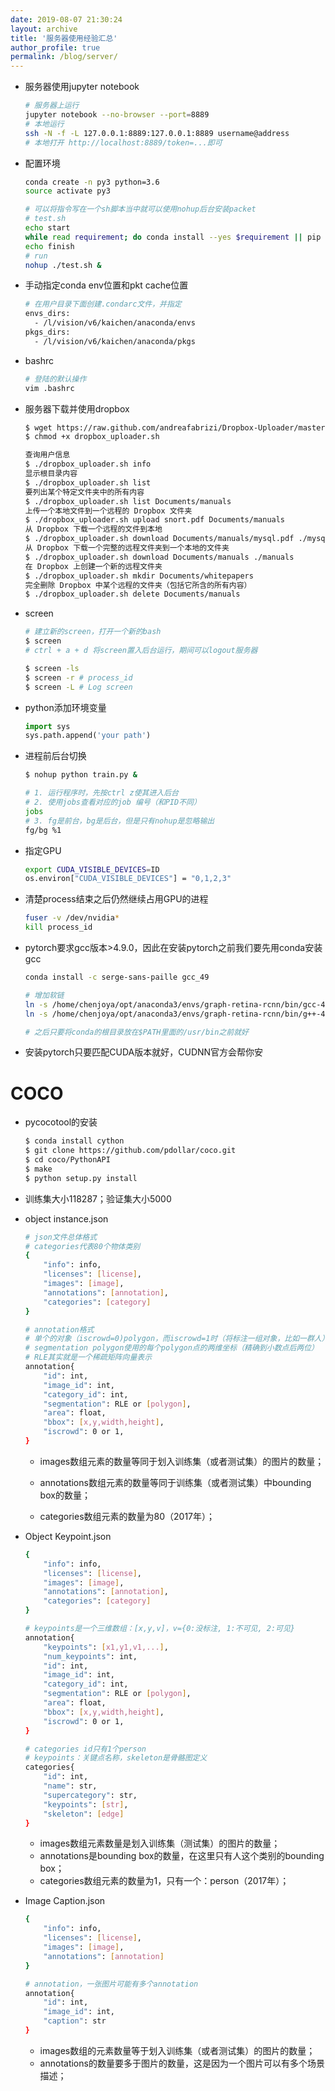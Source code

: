 ```yaml
---
date: 2019-08-07 21:30:24
layout: archive
title: '服务器使用经验汇总'
author_profile: true
permalink: /blog/server/
---
```


- 服务器使用jupyter notebook

  ```bash
  # 服务器上运行
  jupyter notebook --no-browser --port=8889
  # 本地运行
  ssh -N -f -L 127.0.0.1:8889:127.0.0.1:8889 username@address
  # 本地打开 http://localhost:8889/token=...即可
  ```

- 配置环境

  ```bash
  conda create -n py3 python=3.6
  source activate py3
  
  # 可以将指令写在一个sh脚本当中就可以使用nohup后台安装packet
  # test.sh
  echo start
  while read requirement; do conda install --yes $requirement || pip install $requirement; done < requirements.txt
  echo finish
  # run
  nohup ./test.sh &
  ```

- 手动指定conda env位置和pkt cache位置

  ```bash
  # 在用户目录下面创建.condarc文件，并指定
  envs_dirs:
    - /l/vision/v6/kaichen/anaconda/envs
  pkgs_dirs:
    - /l/vision/v6/kaichen/anaconda/pkgs
  ```

- bashrc

  ```bash
  # 登陆的默认操作
  vim .bashrc
  ```

- 服务器下载并使用dropbox

  ```bash
  $ wget https://raw.github.com/andreafabrizi/Dropbox-Uploader/master/dropbox_uploader.sh
  $ chmod +x dropbox_uploader.sh
  
  查询用户信息
  $ ./dropbox_uploader.sh info
  显示根目录内容
  $ ./dropbox_uploader.sh list
  要列出某个特定文件夹中的所有内容
  $ ./dropbox_uploader.sh list Documents/manuals
  上传一个本地文件到一个远程的 Dropbox 文件夹
  $ ./dropbox_uploader.sh upload snort.pdf Documents/manuals
  从 Dropbox 下载一个远程的文件到本地
  $ ./dropbox_uploader.sh download Documents/manuals/mysql.pdf ./mysql.pdf
  从 Dropbox 下载一个完整的远程文件夹到一个本地的文件夹
  $ ./dropbox_uploader.sh download Documents/manuals ./manuals
  在 Dropbox 上创建一个新的远程文件夹
  $ ./dropbox_uploader.sh mkdir Documents/whitepapers
  完全删除 Dropbox 中某个远程的文件夹（包括它所含的所有内容）
  $ ./dropbox_uploader.sh delete Documents/manuals
  ```

- screen

  ```bash
  # 建立新的screen，打开一个新的bash
  $ screen
  # ctrl + a + d 将screen置入后台运行，期间可以logout服务器
  
  $ screen -ls
  $ screen -r # process_id
  $ screen -L # Log screen
  ```

- python添加环境变量

  ```python
  import sys
  sys.path.append('your path')
  ```

- 进程前后台切换

  ```bash
  $ nohup python train.py &
  
  # 1. 运行程序时，先按ctrl z使其进入后台
  # 2. 使用jobs查看对应的job 编号（和PID不同）
  jobs
  # 3. fg是前台，bg是后台，但是只有nohup是忽略输出
  fg/bg %1
  ```

- 指定GPU

  ```bash
  export CUDA_VISIBLE_DEVICES=ID
  os.environ["CUDA_VISIBLE_DEVICES"] = "0,1,2,3"
  ```

- 清楚process结束之后仍然继续占用GPU的进程

  ```bash
  fuser -v /dev/nvidia*
  kill process_id
  ```

- pytorch要求gcc版本>4.9.0，因此在安装pytorch之前我们要先用conda安装gcc

  ```bash
  conda install -c serge-sans-paille gcc_49
  
  # 增加软链
  ln -s /home/chenjoya/opt/anaconda3/envs/graph-retina-rcnn/bin/gcc-4.9 /home/chenjoya/opt/anaconda3/envs/graph-retina-rcnn/bin/gcc  
  ln -s /home/chenjoya/opt/anaconda3/envs/graph-retina-rcnn/bin/g++-4.9 /home/chenjoya/opt/anaconda3/envs/graph-retina-rcnn/bin/g++
  
  # 之后只要将conda的根目录放在$PATH里面的/usr/bin之前就好
  ```

- 安装pytorch只要匹配CUDA版本就好，CUDNN官方会帮你安



# COCO

- pycocotool的安装

  ```bash
  $ conda install cython
  $ git clone https://github.com/pdollar/coco.git
  $ cd coco/PythonAPI
  $ make
  $ python setup.py install
  ```

- 训练集大小118287；验证集大小5000

- object instance.json

  ```bash
  # json文件总体格式
  # categories代表80个物体类别
  {
      "info": info,
      "licenses": [license],
      "images": [image],
      "annotations": [annotation],
      "categories": [category]
  }
  
  # annotation格式
  # 单个的对象（iscrowd=0)polygon，而iscrowd=1时（将标注一组对象，比如一群人）使用RLE格式。
  # segmentation polygon使用的每个polygon点的两维坐标（精确到小数点后两位）
  # RLE其实就是一个稀疏矩阵向量表示
  annotation{
      "id": int,    
      "image_id": int,
      "category_id": int,
      "segmentation": RLE or [polygon],
      "area": float,
      "bbox": [x,y,width,height],
      "iscrowd": 0 or 1,
  }
  ```

  - images数组元素的数量等同于划入训练集（或者测试集）的图片的数量；

  - annotations数组元素的数量等同于训练集（或者测试集）中bounding box的数量；

  - categories数组元素的数量为80（2017年）；

- Object Keypoint.json

  ```bash
  {
      "info": info,
      "licenses": [license],
      "images": [image],
      "annotations": [annotation],
      "categories": [category]
  }
  
  # keypoints是一个三维数组：[x,y,v]，v={0:没标注, 1:不可见, 2:可见}
  annotation{
      "keypoints": [x1,y1,v1,...],
      "num_keypoints": int,
      "id": int,
      "image_id": int,
      "category_id": int,
      "segmentation": RLE or [polygon],
      "area": float,
      "bbox": [x,y,width,height],
      "iscrowd": 0 or 1,
  }
  
  # categories id只有1个person
  # keypoints：关键点名称，skeleton是骨骼图定义
  categories{
      "id": int,
      "name": str,
      "supercategory": str,
      "keypoints": [str],
      "skeleton": [edge]
  }
  ```

  - images数组元素数量是划入训练集（测试集）的图片的数量；
  - annotations是bounding box的数量，在这里只有人这个类别的bounding box；
  - categories数组元素的数量为1，只有一个：person（2017年）；

- Image Caption.json

  ```bash
  {
      "info": info,
      "licenses": [license],
      "images": [image],
      "annotations": [annotation]
  }
  
  # annotation，一张图片可能有多个annotation
  annotation{
      "id": int,
      "image_id": int,
      "caption": str
  }
  ```

  - images数组的元素数量等于划入训练集（或者测试集）的图片的数量；
  - annotations的数量要多于图片的数量，这是因为一个图片可以有多个场景描述；